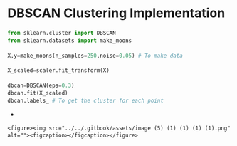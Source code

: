 # DBSCAN Clustering Implementation

```python
from sklearn.cluster import DBSCAN
from sklearn.datasets import make_moons

X,y=make_moons(n_samples=250,noise=0.05) # To make data

X_scaled=scaler.fit_transform(X)

dbcan=DBSCAN(eps=0.3)
dbcan.fit(X_scaled)
dbcan.labels_ # To get the cluster for each point


```

*

    <figure><img src="../../.gitbook/assets/image (5) (1) (1) (1) (1).png" alt=""><figcaption></figcaption></figure>
